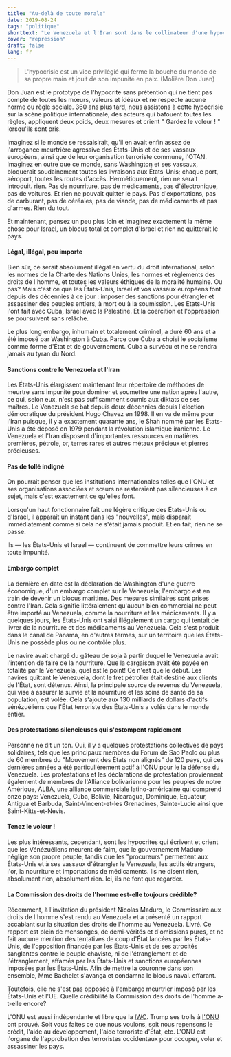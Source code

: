 ```yaml
---
title: "Au-delà de toute morale"
date: 2019-08-24
tags: "politique"
shorttext: "Le Venezuela et l'Iran sont dans le collimateur d'une hypocrite société du meurtrier qui jette toutes les règles internationales sur le dessus."
cover: "repression"
draft: false
lang: fr
---
```


> L'hypocrisie est un vice privilégié qui ferme la bouche du monde de sa propre main et jouit de son impunité en paix. (Molière Don Juan)

Don Juan est le prototype de l'hypocrite sans prétention qui ne tient pas compte de toutes les mœurs, valeurs et idéaux et ne respecte aucune norme ou règle sociale. 360 ans plus tard, nous assistons à cette hypocrisie sur la scène politique internationale, des acteurs qui bafouent toutes les règles, appliquent deux poids, deux mesures et crient " Gardez le voleur ! " lorsqu'ils sont pris.

Imaginez si le monde se ressaisirait, qu'il en avait enfin assez de l'arrogance meurtrière agressive des États-Unis et de ses vassaux européens, ainsi que de leur organisation terroriste commune, l'OTAN. Imaginez en outre que ce monde, sans Washington et ses vassaux, bloquerait soudainement toutes les livraisons aux États-Unis; chaque port, aéroport, toutes les routes d'accès. Hermétiquement, rien ne serait introduit. rien. Pas de nourriture, pas de médicaments, pas d'électronique, pas de voitures. Et rien ne pouvait quitter le pays. Pas d'exportations, pas de carburant, pas de céréales, pas de viande, pas de médicaments et pas d'armes. Rien du tout.

Et maintenant, pensez un peu plus loin et imaginez exactement la même chose pour Israel, un blocus total et complet d'Israel et rien ne quitterait le pays.

#### Légal, illégal, peu importe

Bien sûr, ce serait absolument illégal en vertu du droit international, selon les normes de la Charte des Nations Unies, les normes et règlements des droits de l'homme, et toutes les valeurs éthiques de la moralité humaine. Ou pas? Mais c'est ce que les États-Unis, Israel et vos vassaux européens font depuis des décennies à ce jour : imposer des sanctions pour étrangler et assassiner des peuples entiers, à mort ou à la soumission. Les États-Unis l'ont fait avec Cuba, Israel avec la Palestine. Et la coercition et l'oppression se poursuivent sans relâche.

Le plus long embargo, inhumain et totalement criminel, a duré 60 ans et a été imposé par Washington à [Cuba](https://en.wikipedia.org/wiki/United_States_embargo_against_Cuba "United States embargo against Cuba"). Parce que Cuba a choisi le socialisme comme forme d'État et de gouvernement. Cuba a survécu et ne se rendra jamais au tyran du Nord.

#### Sanctions contre le Venezuela et l'Iran

Les États-Unis élargissent maintenant leur répertoire de méthodes de meurtre sans impunité pour dominer et soumettre une nation après l'autre, ce qui, selon eux, n'est pas suffisamment soumis aux diktats de ses maîtres. Le Venezuela se bat depuis deux décennies depuis l'élection démocratique du président Hugo Chavez en 1998. Il en va de même pour l'Iran puisque, il y a exactement quarante ans, le Shah nommé par les États-Unis a été déposé en 1979 pendant la révolution islamique iranienne. Le Venezuela et l'Iran disposent d'importantes ressources en matières premières, pétrole, or, terres rares et autres métaux précieux et pierres précieuses.

#### Pas de tollé indigné

On pourrait penser que les institutions internationales telles que l'ONU et ses organisations associées et sœurs ne resteraient pas silencieuses à ce sujet, mais c'est exactement ce qu'elles font.

Lorsqu'un haut fonctionnaire fait une légère critique des États-Unis ou d'Israel, il apparaît un instant dans les "nouvelles", mais disparaît immédiatement comme si cela ne s'était jamais produit. Et en fait, rien ne se passe.

Ils — les États-Unis et Israel — continuent de commettre leurs crimes en toute impunité.

#### Embargo complet

La dernière en date est la déclaration de Washington d'une guerre économique, d'un embargo complet sur le Venezuela; l'embargo est en train de devenir un blocus maritime. Des mesures similaires sont prises contre l'Iran. Cela signifie littéralement qu'aucun bien commercial ne peut être importé au Venezuela, comme la nourriture et les médicaments. Il y a quelques jours, les États-Unis ont saisi illégalement un cargo qui tentait de livrer de la nourriture et des médicaments au Venezuela. Cela s'est produit dans le canal de Panama, en d'autres termes, sur un territoire que les États-Unis ne possède plus ou ne contrôle plus.

Le navire avait chargé du gâteau de soja à partir duquel le Venezuela avait l'intention de faire de la nourriture. Que la cargaison avait été payée en totalité par le Venezuela, quel est le point! Ce n'est que le début. Les navires quittant le Venezuela, dont le fret pétrolier était destiné aux clients de l'État, sont détenus. Ainsi, la principale source de revenus du Venezuela, qui vise à assurer la survie et la nourriture et les soins de santé de sa population, est volée. Cela s'ajoute aux 130 milliards de dollars d'actifs vénézuéliens que l'État terroriste des États-Unis a volés dans le monde entier. 

#### Des protestations silencieuses qui s'estompent rapidement

Personne ne dit un ton. Oui, il y a quelques protestations collectives de pays solidaires, tels que les principaux membres du Forum de Sao Paolo ou plus de 60 membres du "Mouvement des États non alignés" de 120 pays, qui ces dernières années a été particulièrement actif à l'ONU pour le la défense du Venezuela. Les protestations et les déclarations de protestation proviennent également de membres de l'Alliance bolivarienne pour les peuples de notre Amérique, ALBA, une alliance commerciale latino-américaine qui comprend onze pays: Venezuela, Cuba, Bolivie, Nicaragua, Dominique, Equateur, Antigua et Barbuda, Saint-Vincent-et-les Grenadines, Sainte-Lucie ainsi que Saint-Kitts-et-Nevis.

#### Tenez le voleur !

Les plus intéressants, cependant, sont les hypocrites qui écrivent et crient que les Vénézuéliens meurent de faim, que le gouvernement Maduro néglige son propre peuple, tandis que les "procureurs" permettent aux États-Unis et à ses vassaux d'étrangler le Venezuela, les actifs étrangers, l'or, la nourriture et importations de médicaments. Ils ne disent rien, absolument rien, absolument rien. Ici, ils ne font que regarder.

#### La Commission des droits de l'homme est-elle toujours crédible?

Récemment, à l'invitation du président Nicolas Maduro, le Commissaire aux droits de l'homme s'est rendu au Venezuela et a présenté un rapport accablant sur la situation des droits de l'homme au Venezuela. Livré. Ce rapport est plein de mensonges, de demi-vérités et d'omissions pures, et ne fait aucune mention des tentatives de coup d'État lancées par les États-Unis, de l'opposition financée par les États-Unis et de ses atrocités sanglantes contre le peuple chaviste, ni de l'étranglement et de l'étranglement, affamés par les États-Unis et sanctions européennes imposées par les États-Unis. Afin de mettre la couronne dans son ensemble, Mme Bachelet s'avança et condamna le blocus naval. effarant.

Toutefois, elle ne s'est pas opposée à l'embargo meurtrier imposé par les États-Unis et l'UE. Quelle crédibilité la Commission des droits de l'homme a-t-elle encore?

L'ONU est aussi indépendante et libre que la [IWC](https://www.thetimes.co.uk/article/japanese-pay-for-whale-delegates-0sgbwv3n25n "Japanese pay for whale delegates"). Trump ses trolls à [l'ONU](https://www.theguardian.com/us-news/2017/dec/20/donald-trump-threat-cut-aid-un-jerusalem-vote "Trump threatens to cut aid to countries over UN Jerusalem vote") ont prouvé. Soit vous faites ce que nous voulons, soit nous repensons le crédit, l'aide au développement, l'aide terroriste d'État, etc. L'ONU est l'organe de l'approbation des terroristes occidentaux pour occuper, voler et assassiner les pays.

